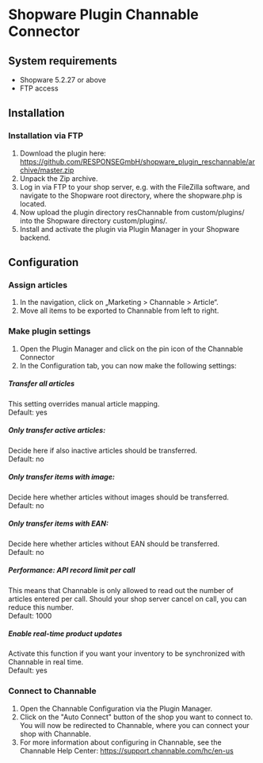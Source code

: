 # Shopware Plugin Channable Connector

## System requirements

-	Shopware 5.2.27 or above
-   FTP access

## Installation

### Installation via FTP 

1.	Download the plugin here:
https://github.com/RESPONSEGmbH/shopware_plugin_reschannable/archive/master.zip
2.	Unpack the Zip archive.
3.	Log in via FTP to your shop server, e.g. with the FileZilla software, and navigate to the Shopware root directory, where the shopware.php is located.
4.	Now upload the plugin directory resChannable from custom/plugins/ into the Shopware directory custom/plugins/.
5.	Install and activate the plugin via Plugin Manager in your Shopware backend.

## Configuration

### Assign articles 
1.	In the navigation, click on „Marketing > Channable > Article“.
2.	Move all items to be exported to Channable from left to right.

### Make plugin settings
1.	Open the Plugin Manager and click on the pin icon of the Channable Connector
2.	In the Configuration tab, you can now make the following settings:

##### Transfer all articles
This setting overrides manual article mapping.<br />
Default: yes

##### Only transfer active articles:
Decide here if also inactive articles should be transferred.<br />
Default: no

##### Only transfer items with image:
Decide here whether articles without images should be transferred.<br />
Default: no

##### Only transfer items with EAN:
Decide here whether articles without EAN should be transferred. <br />
Default: no

##### Performance: API record limit per call 
This means that Channable is only allowed to read out the number of articles entered per call. Should your shop server cancel on call, you can reduce this number.<br />
Default: 1000

##### Enable real-time product updates
Activate this function if you want your inventory to be synchronized with Channable in real time.<br />
Default: yes
 
### Connect to Channable
1.	Open the Channable Configuration via the Plugin Manager.
2.	Click on the "Auto Connect" button of the shop you want to connect to. You will now be redirected to Channable, where you can connect your shop with Channable.
3.	For more information about configuring in Channable, see the Channable Help Center:
https://support.channable.com/hc/en-us


